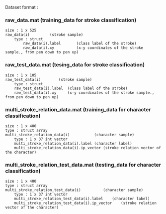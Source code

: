 Dataset format :

### raw_data.mat                    	(training_data for stroke classification)

```
size : 1 x 525
raw_data(i)			(stroke sample)
	type : struct
        raw_data(i).label       (class label of the stroke)
        raw_data(i).xy          (x-y coordinates of the stroke sample., from pen down to pen up)
```

### raw_test_data.mat               	(tesing_data for stroke classification)

```
size : 1 x 105
raw_test_data(i)		(stroke sample)
	type : struct
	raw_test_data(i).label  (class label of the stroke)
	raw_test_data(i).xy     (x-y coordinates of the stroke sample., from pen down to pen up)
```

### multi_stroke_relation_data.mat	(training_data for character classification)

```
size : 1 x 400 
type : struct array
multi_stroke_relation_data(i)			(character sample)
	type : 1 x 37 int vector
	multi_stroke_relation_data(i).label	(character label)
	multi_stroke_relation_data(i).ip_vector	(stroke relation vector of the character)
```

### multi_stroke_relation_test_data.mat	(testing_data for character classification)

```
size : 1 x 400
type : struct array
multi_stroke_relation_test_data(i)			(character sample)
	type : 1 x 37 int vector
	multi_stroke_relation_test_data(i).label	(character label)
	multi_stroke_relation_test_data(i).ip_vector	(stroke relation vector of the character)
```

